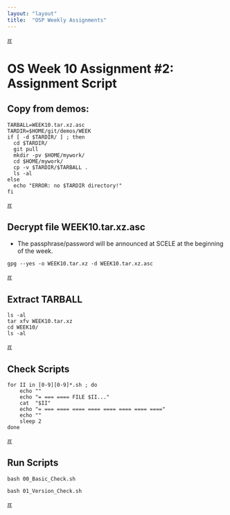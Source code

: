 ```yaml
---
layout: "layout"
title:  "OSP Weekly Assignments"
---
```


[&#x213C;](#idxXXX)<br id="idx000">

# OS Week 10 Assignment #2: Assignment Script

## Copy from demos:
```
TARBALL=WEEK10.tar.xz.asc
TARDIR=$HOME/git/demos/WEEK
if [ -d $TARDIR/ ] ; then
  cd $TARDIR/
  git pull
  mkdir -pv $HOME/mywork/
  cd $HOME/mywork/
  cp -v $TARDIR/$TARBALL .
  ls -al
else
  echo "ERROR: no $TARDIR directory!"
fi

```

[&#x213C;](#idxXXX)<br id="idx001">

## Decrypt file WEEK10.tar.xz.asc

* The passphrase/password will be announced at SCELE at the beginning of the week.

```
gpg --yes -o WEEK10.tar.xz -d WEEK10.tar.xz.asc

```

[&#x213C;](#)<br id="idx002">
## Extract TARBALL
```
ls -al
tar xfv WEEK10.tar.xz
cd WEEK10/
ls -al

```

[&#x213C;](#)<br id="idx003">
## Check Scripts
```
for II in [0-9][0-9]*.sh ; do
    echo ""
    echo "= === ==== FILE $II..."
    cat  "$II"
    echo "= === ==== ==== ==== ==== ==== ==== ===="
    echo ""
    sleep 2
done

```

[&#x213C;](#)<br id="idx004">
## Run Scripts
```
bash 00_Basic_Check.sh

bash 01_Version_Check.sh

```

[&#x213C;](#)<br id="idxXXX">
<br>

